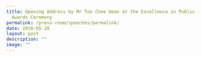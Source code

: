 ```yaml
---
title: Opening Address by Mr Teo Chee Hean at the Excellence in Public Service
  Awards Ceremony
permalink: /press-room/speeches/permalink/
date: 2016-05-20
layout: post
description: ""
image: ""
---
```

